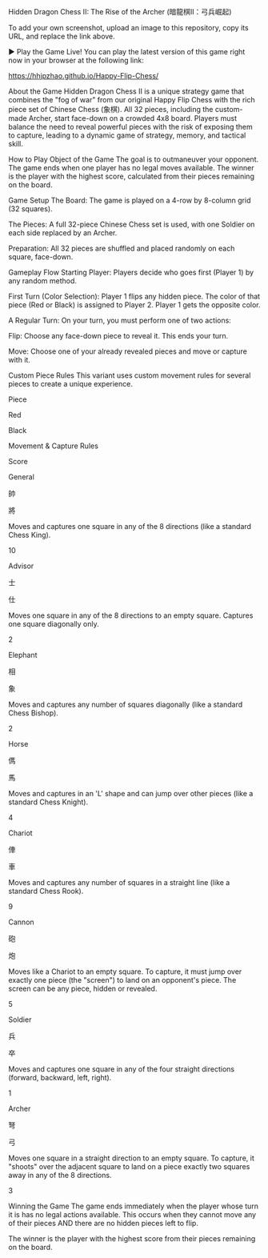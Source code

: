 Hidden Dragon Chess II: The Rise of the Archer (暗龍棋II：弓兵崛起)

To add your own screenshot, upload an image to this repository, copy its URL, and replace the link above.

▶️ Play the Game Live!
You can play the latest version of this game right now in your browser at the following link:

https://hhjpzhao.github.io/Happy-Flip-Chess/

About the Game
Hidden Dragon Chess II is a unique strategy game that combines the "fog of war" from our original Happy Flip Chess with the rich piece set of Chinese Chess (象棋). All 32 pieces, including the custom-made Archer, start face-down on a crowded 4x8 board. Players must balance the need to reveal powerful pieces with the risk of exposing them to capture, leading to a dynamic game of strategy, memory, and tactical skill.

How to Play
Object of the Game
The goal is to outmaneuver your opponent. The game ends when one player has no legal moves available. The winner is the player with the highest score, calculated from their pieces remaining on the board.

Game Setup
The Board: The game is played on a 4-row by 8-column grid (32 squares).

The Pieces: A full 32-piece Chinese Chess set is used, with one Soldier on each side replaced by an Archer.

Preparation: All 32 pieces are shuffled and placed randomly on each square, face-down.

Gameplay Flow
Starting Player: Players decide who goes first (Player 1) by any random method.

First Turn (Color Selection): Player 1 flips any hidden piece. The color of that piece (Red or Black) is assigned to Player 2. Player 1 gets the opposite color.

A Regular Turn: On your turn, you must perform one of two actions:

Flip: Choose any face-down piece to reveal it. This ends your turn.

Move: Choose one of your already revealed pieces and move or capture with it.

Custom Piece Rules
This variant uses custom movement rules for several pieces to create a unique experience.

Piece

Red

Black

Movement & Capture Rules

Score

General

帥

將

Moves and captures one square in any of the 8 directions (like a standard Chess King).

10

Advisor

士

仕

Moves one square in any of the 8 directions to an empty square. Captures one square diagonally only.

2

Elephant

相

象

Moves and captures any number of squares diagonally (like a standard Chess Bishop).

2

Horse

傌

馬

Moves and captures in an 'L' shape and can jump over other pieces (like a standard Chess Knight).

4

Chariot

俥

車

Moves and captures any number of squares in a straight line (like a standard Chess Rook).

9

Cannon

砲

炮

Moves like a Chariot to an empty square. To capture, it must jump over exactly one piece (the "screen") to land on an opponent's piece. The screen can be any piece, hidden or revealed.

5

Soldier

兵

卒

Moves and captures one square in any of the four straight directions (forward, backward, left, right).

1

Archer

弩

弓

Moves one square in a straight direction to an empty square. To capture, it "shoots" over the adjacent square to land on a piece exactly two squares away in any of the 8 directions.

3

Winning the Game
The game ends immediately when the player whose turn it is has no legal actions available. This occurs when they cannot move any of their pieces AND there are no hidden pieces left to flip.

The winner is the player with the highest score from their pieces remaining on the board.
